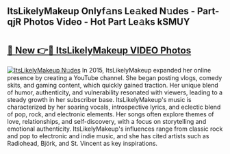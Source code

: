 ## ItsLikelyMakeup Onlyf𝚊ns Le𝚊ked N𝚞des - Part-qjR Photos Video - Hot Part Le𝚊ks kSMUY

# <h2><a href="http://ac32428.deff.icu/?id=ItsLikelyMakeup">🔗 New 👉🔴 ItsLikelyMakeup VIDEO Photos</a></h2>

[![ItsLikelyMakeup N𝚞des](https://i.imgur.com/rIISA9y.gif)](http://ac32428.deff.icu/?id=ItsLikelyMakeup)
In 2015, ItsLikelyMakeup expanded her online presence by creating a YouTube channel. She began posting vlogs, comedy skits, and gaming content, which quickly gained traction. Her unique blend of humor, authenticity, and vulnerability resonated with viewers, leading to a steady growth in her subscriber base. ItsLikelyMakeup's music is characterized by her soaring vocals, introspective lyrics, and eclectic blend of pop, rock, and electronic elements. Her songs often explore themes of love, relationships, and self-discovery, with a focus on storytelling and emotional authenticity. ItsLikelyMakeup's influences range from classic rock and pop to electronic and indie music, and she has cited artists such as Radiohead, Björk, and St. Vincent as key inspirations.
